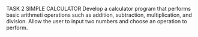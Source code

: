 TASK 2  SIMPLE CALCULATOR
Develop a calculator program that performs basic arithmeti operations such as addition, subtraction, multiplication, and division. Allow the user to input two numbers and choose an
operation to perform.
